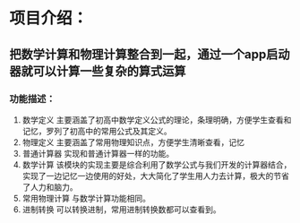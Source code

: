 # 项目介绍：

## 把数学计算和物理计算整合到一起，通过一个app启动器就可以计算一些复杂的算式运算

### 功能描述：


1. 数学定义
   主要涵盖了初高中数学定义公式的理论，条理明确，方便学生查看和记忆，罗列了初高中的常用公式及其定义。
2. 物理定义
   主要涵盖了常用物理知识点，方便学生清晰查看，记忆
3. 普通计算器
   实现和普通计算器一样的功能。
4. 数学计算
   该模块的实现主要是综合利用了数学公式与我们开发的计算器结合，实现了一边记忆一边使用的好处，大大简化了学生用人力去计算，极大的节省了人力和脑力。
5. 常用物理计算
   与数学计算功能相同。
6. 进制转换
   可以转换进制，常用进制转换数都可以查看到。

